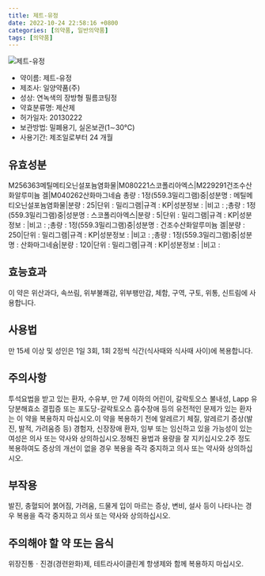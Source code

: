 ```yaml
---
title: 제트-유정
date: 2022-10-24 22:58:16 +0800
categories: [의약품, 일반의약품]
tags: [의약품]
---
```

![제트-유정](https://nedrug.mfds.go.kr/pbp/cmn/itemImageDownload/154298772606600088)

- 약이름: 제트-유정
- 제조사: 일양약품(주)
- 성상: 연녹색의 장방형 필름코팅정
- 약효분류명: 제산제
- 허가일자: 20130222
- 보관방법: 밀폐용기, 실온보관(1∼30℃)
- 사용기간: 제조일로부터 24 개월
## 유효성분
M256363메틸메티오닌설포늄염화물|M080221스코폴리아엑스|M229291건조수산화알루미늄 겔|M040262산화마그네슘
총량 : 1정(559.3밀리그램)중|성분명 : 메틸메티오닌설포늄염화물|분량 : 25|단위 : 밀리그램|규격 : KP|성분정보 : |비고 : ;총량 : 1정(559.3밀리그램)중|성분명 : 스코폴리아엑스|분량 : 5|단위 : 밀리그램|규격 : KP|성분정보 : |비고 : ;총량 : 1정(559.3밀리그램)중|성분명 : 건조수산화알루미늄 겔|분량 : 250|단위 : 밀리그램|규격 : KP|성분정보 : |비고 : ;총량 : 1정(559.3밀리그램)중|성분명 : 산화마그네슘|분량 : 120|단위 : 밀리그램|규격 : KP|성분정보 : |비고 :
## 효능효과
이 약은 위산과다, 속쓰림, 위부불쾌감, 위부팽만감, 체함, 구역, 구토, 위통, 신트림에 사용합니다.
## 사용법
만 15세 이상 및 성인은 1일 3회, 1회 2정씩 식간(식사때와 식사때 사이)에 복용합니다.
## 주의사항
투석요법을 받고 있는 환자, 수유부, 만 7세 이하의 어린이, 갈락토오스 불내성, Lapp 유당분해효소 결핍증 또는 포도당-갈락토오스 흡수장애 등의 유전적인 문제가 있는 환자는 이 약을 복용하지 마십시오.이 약을 복용하기 전에 알레르기 체질, 알레르기 증상(발진, 발적, 가려움증 등) 경험자, 신장장애 환자, 임부 또는 임신하고 있을 가능성이 있는 여성은 의사 또는 약사와 상의하십시오.정해진 용법과 용량을 잘 지키십시오.2주 정도 복용하여도 증상의 개선이 없을 경우 복용을 즉각 중지하고 의사 또는 약사와 상의하십시오.
## 부작용
발진, 충혈되어 붉어짐, 가려움, 드물게 입이 마르는 증상, 변비, 설사 등이 나타나는 경우 복용을 즉각 중지하고 의사 또는 약사와 상의하십시오.
## 주의해야 할 약 또는 음식
위장진통ㆍ진경(경련완화)제, 테트라사이클린계 항생제와 함께 복용하지 마십시오.
